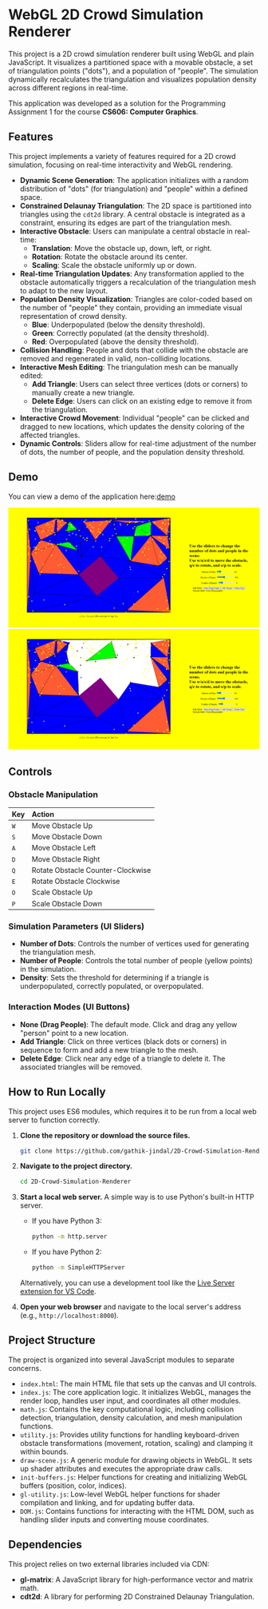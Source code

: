 # WebGL 2D Crowd Simulation Renderer

This project is a 2D crowd simulation renderer built using WebGL and plain JavaScript. It visualizes a partitioned space with a movable obstacle, a set of triangulation points ("dots"), and a population of "people". The simulation dynamically recalculates the triangulation and visualizes population density across different regions in real-time.

This application was developed as a solution for the Programming Assignment 1 for the course **CS606: Computer Graphics**.

## Features

This project implements a variety of features required for a 2D crowd simulation, focusing on real-time interactivity and WebGL rendering.

- **Dynamic Scene Generation**: The application initializes with a random distribution of "dots" (for triangulation) and "people" within a defined space.
- **Constrained Delaunay Triangulation**: The 2D space is partitioned into triangles using the `cdt2d` library. A central obstacle is integrated as a constraint, ensuring its edges are part of the triangulation mesh.
- **Interactive Obstacle**: Users can manipulate a central obstacle in real-time:
  - **Translation**: Move the obstacle up, down, left, or right.
  - **Rotation**: Rotate the obstacle around its center.
  - **Scaling**: Scale the obstacle uniformly up or down.
- **Real-time Triangulation Updates**: Any transformation applied to the obstacle automatically triggers a recalculation of the triangulation mesh to adapt to the new layout.
- **Population Density Visualization**: Triangles are color-coded based on the number of "people" they contain, providing an immediate visual representation of crowd density.
  - **Blue**: Underpopulated (below the density threshold).
  - **Green**: Correctly populated (at the density threshold).
  - **Red**: Overpopulated (above the density threshold).
- **Collision Handling**: People and dots that collide with the obstacle are removed and regenerated in valid, non-colliding locations.
- **Interactive Mesh Editing**: The triangulation mesh can be manually edited:
  - **Add Triangle**: Users can select three vertices (dots or corners) to manually create a new triangle.
  - **Delete Edge**: Users can click on an existing edge to remove it from the triangulation.
- **Interactive Crowd Movement**: Individual "people" can be clicked and dragged to new locations, which updates the density coloring of the affected triangles.
- **Dynamic Controls**: Sliders allow for real-time adjustment of the number of dots, the number of people, and the population density threshold.

## Demo

You can view a demo of the application here:[demo](./demo.mp4)

![Obstacle Manipulation](./readme-assets/1.png)
![Triangle Manipulation](./readme-assets/2.png)

## Controls

### Obstacle Manipulation

| Key | Action                            |
| :-- | :-------------------------------- |
| `W` | Move Obstacle Up                  |
| `S` | Move Obstacle Down                |
| `A` | Move Obstacle Left                |
| `D` | Move Obstacle Right               |
| `Q` | Rotate Obstacle Counter-Clockwise |
| `E` | Rotate Obstacle Clockwise         |
| `O` | Scale Obstacle Up                 |
| `P` | Scale Obstacle Down               |

### Simulation Parameters (UI Sliders)

- **Number of Dots**: Controls the number of vertices used for generating the triangulation mesh.
- **Number of People**: Controls the total number of people (yellow points) in the simulation.
- **Density**: Sets the threshold for determining if a triangle is underpopulated, correctly populated, or overpopulated.

### Interaction Modes (UI Buttons)

- **None (Drag People)**: The default mode. Click and drag any yellow "person" point to a new location.
- **Add Triangle**: Click on three vertices (black dots or corners) in sequence to form and add a new triangle to the mesh.
- **Delete Edge**: Click near any edge of a triangle to delete it. The associated triangles will be removed.

## How to Run Locally

This project uses ES6 modules, which requires it to be run from a local web server to function correctly.

1. **Clone the repository or download the source files.**

   ```bash
   git clone https://github.com/gathik-jindal/2D-Crowd-Simulation-Renderer.git
   ```

2. **Navigate to the project directory.**

   ```bash
   cd 2D-Crowd-Simulation-Renderer
   ```

3. **Start a local web server.** A simple way is to use Python's built-in HTTP server.

   - If you have Python 3:

     ```bash
     python -m http.server
     ```

   - If you have Python 2:

     ```bash
     python -m SimpleHTTPServer
     ```

   Alternatively, you can use a development tool like the [Live Server extension for VS Code](https://marketplace.visualstudio.com/items?itemName=ritwickdey.LiveServer).

4. **Open your web browser** and navigate to the local server's address (e.g., `http://localhost:8000`).

## Project Structure

The project is organized into several JavaScript modules to separate concerns.

- `index.html`: The main HTML file that sets up the canvas and UI controls.
- `index.js`: The core application logic. It initializes WebGL, manages the render loop, handles user input, and coordinates all other modules.
- `math.js`: Contains the key computational logic, including collision detection, triangulation, density calculation, and mesh manipulation functions.
- `utility.js`: Provides utility functions for handling keyboard-driven obstacle transformations (movement, rotation, scaling) and clamping it within bounds.
- `draw-scene.js`: A generic module for drawing objects in WebGL. It sets up shader attributes and executes the appropriate draw calls.
- `init-buffers.js`: Helper functions for creating and initializing WebGL buffers (position, color, indices).
- `gl-utility.js`: Low-level WebGL helper functions for shader compilation and linking, and for updating buffer data.
- `DOM.js`: Contains functions for interacting with the HTML DOM, such as handling slider inputs and converting mouse coordinates.

## Dependencies

This project relies on two external libraries included via CDN:

- **gl-matrix**: A JavaScript library for high-performance vector and matrix math.
- **cdt2d**: A library for performing 2D Constrained Delaunay Triangulation.
